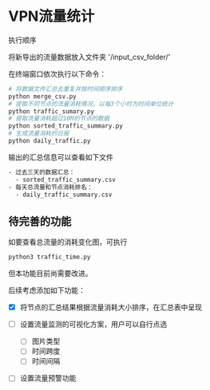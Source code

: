# VPN流量统计

执行顺序

将新导出的流量数据放入文件夹 '/input_csv_folder/'

在终端窗口依次执行以下命令：

```bash
# 将数据文件汇总去重复并按时间顺序排序
python merge_csv.py  
# 提取不同节点的流量消耗情况，以每3个小时为时间单位统计
python traffic_sumary.py  
# 提取流量消耗超过10M的节点的数据
python sorted_traffic_summary.py 
# 生成流量消耗的日报
python daily_traffic.py
```

输出的汇总信息可以查看如下文件
```bash
- 过去三天的数据汇总：
  - sorted_traffic_summary.csv
- 每天总流量和节点消耗排名：
  - daily_traffic_summary.csv
```

## 待完善的功能


如要查看总流量的消耗变化图，可执行
```bash
python3 traffic_time.py   
```
但本功能目前尚需要改进。

后续考虑添加如下功能：

- [x] 将节点的汇总结果根据流量消耗大小排序，在汇总表中呈现
- [ ] 设置流量监测的可视化方案，用户可以自行点选
  - [ ] 图片类型
  - [ ] 时间跨度
  - [ ] 时间间隔
- [ ] 设置流量预警功能

